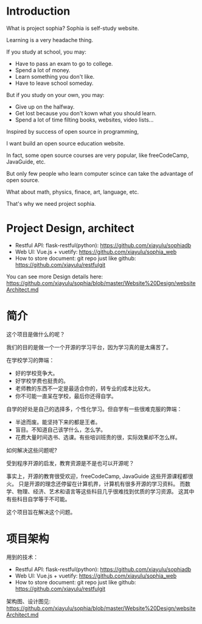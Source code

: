 # Introduction

What is project sophia? Sophia is self-study website.

Learning is a very headache thing.

If you study at school, you may:
- Have to pass an exam to go to college.
- Spend a lot of money.
- Learn something you don't like.
- Have to leave school someday.

But if you study on your own, you may:
- Give up on the halfway.
- Get lost because you don't kown what you should learn.
- Spend a lot of time filting books, websites, video lists...

Inspired by success of open source in programming,

I want build an open source education website.

In fact, some open source courses are very popular, like freeCodeCamp, JavaGuide, etc.

But only few people who learn computer scince can take the advantage of open source.

What about math, physics, finace, art, language, etc.

That's why we need project sophia.

# Project Design, architect

- Restful API: flask-restful(python): https://github.com/xiayulu/sophiadb
- Web UI: Vue.js + vuetify: https://github.com/xiayulu/sophia_web
- How to store document: git repo just like github: https://github.com/xiayulu/restfulgit

You can see more Design details here: https://github.com/xiayulu/sophia/blob/master/Website%20Design/websiteArchitect.md

# 简介

这个项目是做什么的呢？

我们的目的是做一个一个开源的学习平台，因为学习真的是太痛苦了。

在学校学习的弊端：

- 好的学校竞争大。
- 好学校学费也挺贵的。
- 老师教的东西不一定是最适合你的，转专业的成本比较大。
- 你不可能一直呆在学校，最后你还得自学。

自学的好处是自己的选择多，个性化学习。但自学有一些很难克服的弊端：

- 半途而废。能坚持下来的都是王者。
- 盲目。不知道自己该学什么，怎么学。
- 花费大量时间选书、选课。有些培训班贵的很，实际效果却不怎么样。

如何解决这些问题呢? 

受到程序开源的启发，教育资源是不是也可以开源呢？

事实上，开源的教育很受欢迎，freeCodeCamp, JavaGuide 这些开源课程都很火。
只是开源的理念还停留在计算机界，计算机有很多开源的学习资料。
而数学、物理、经济、艺术和语言等这些科目几乎很难找到优质的学习资源。
这其中有些科目自学等于不可能。

这个项目旨在解决这个问题。

# 项目架构

用到的技术：
- Restful API: flask-restful(python): https://github.com/xiayulu/sophiadb
- Web UI: Vue.js + vuetify: https://github.com/xiayulu/sophia_web
- How to store document: git repo just like github: https://github.com/xiayulu/restfulgit

架构图、设计图见: https://github.com/xiayulu/sophia/blob/master/Website%20Design/websiteArchitect.md
